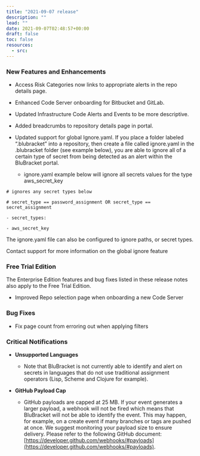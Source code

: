 ```yaml
---
title: "2021-09-07 release"
description: ""
lead: ""
date: 2021-09-07T02:48:57+00:00
draft: false
toc: false
resources:
  - src:
---
```


### New Features and Enhancements

* Access Risk Categories now links to appropriate alerts in the repo details page.

* Enhanced Code Server onboarding for Bitbucket and GitLab.

* Updated Infrastructure Code Alerts and Events to be more descriptive.

* Added breadcrumbs to repository details page in portal.

* Updated support for global Ignore.yaml. If you place a folder labeled “.blubracket” into a repository, then create a file called ignore.yaml in the .blubracket folder (see example below), you are able to ignore all of a certain type of secret from being detected as an alert within the BluBracket portal.

  * ignore.yaml example below will ignore all secrets values for the type aws\_secret\_key

`# ignores any secret types below`

`# secret_type == password_assignment OR secret_type == secret_assignment`

`- secret_types:`

`- aws_secret_key`

The ignore.yaml file can also be configured to ignore paths, or secret types.

Contact support for more information on the global ignore feature

### Free Trial Edition

The Enterprise Edition features and bug fixes listed in these release notes also apply to the Free Trial Edition.

* Improved Repo selection page when onboarding a new Code Server

### Bug Fixes

* Fix page count from erroring out when applying filters

### Critical Notifications

* **Unsupported Languages**

  * Note that BluBracket is not currently able to identify and alert on secrets in languages that do not use traditional assignment operators (Lisp, Scheme and Clojure for example).

* **GitHub Payload Cap**

  * GitHub payloads are capped at 25 MB. If your event generates a larger payload, a webhook will not be fired which means that BluBracket will not be able to identify the event. This may happen, for example, on a create event if many branches or tags are pushed at once. We suggest monitoring your payload size to ensure delivery. Please refer to the following GitHub document: [https://developer.github.com/webhooks/#payloads](https://developer.github.com/webhooks/#payloads).
